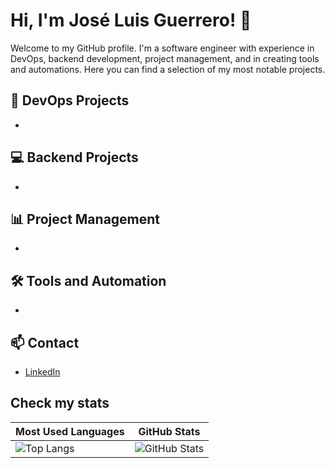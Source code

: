 # Hi, I'm José Luis Guerrero! 👋

Welcome to my GitHub profile. I'm a software engineer with experience in DevOps, backend development, project management, and in creating tools and automations. Here you can find a selection of my most notable projects.

## 🔧 DevOps Projects
- 

## 💻 Backend Projects
- 

## 📊 Project Management
- 

## 🛠️ Tools and Automation
- 

## 📫 Contact
- [LinkedIn](https://www.linkedin.com/in/guerrerojl777/)


## Check my stats

| Most Used Languages | GitHub Stats |
|---------------------|--------------|
| ![Top Langs](https://stats.jlportfolio.lat/api/top-langs/?username=guerrerojl777&layout=compact&theme=chartreuse-dark&count_private=true&size_weight=0.5&count_weight=0.5&langs_count=20&hide_border=true&card_width=420&custom_title=Jos%C3%A9%20Luis%20Guerrero%20-%20Most%20Used%20Languages&v=1) | ![GitHub Stats](https://stats.jlportfolio.lat/api?username=guerrerojl777&show_icons=true&theme=chartreuse-dark&count_private=true&include_all_commits=true&hide_border=true&custom_title=José%20Luis%20Guerrero%20-%20(All%20Years%20–%20Including%20private%20repos)&show_owner=true&line_height=21&hide=stars,prs,issues,contribs&hide_rank=true) |



